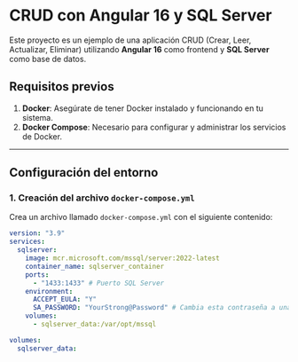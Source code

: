 # CRUD con Angular 16 y SQL Server

Este proyecto es un ejemplo de una aplicación CRUD (Crear, Leer, Actualizar, Eliminar) utilizando **Angular 16** como frontend y **SQL Server** como base de datos.

## Requisitos previos

1. **Docker**: Asegúrate de tener Docker instalado y funcionando en tu sistema.
2. **Docker Compose**: Necesario para configurar y administrar los servicios de Docker.

---

## Configuración del entorno

### 1. Creación del archivo `docker-compose.yml`

Crea un archivo llamado `docker-compose.yml` con el siguiente contenido:

```yaml
version: "3.9"
services:
  sqlserver:
    image: mcr.microsoft.com/mssql/server:2022-latest
    container_name: sqlserver_container
    ports:
      - "1433:1433" # Puerto SQL Server
    environment:
      ACCEPT_EULA: "Y"
      SA_PASSWORD: "YourStrong@Password" # Cambia esta contraseña a una más segura
    volumes:
      - sqlserver_data:/var/opt/mssql

volumes:
  sqlserver_data:
